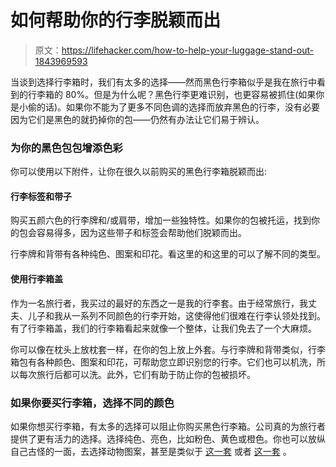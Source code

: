 # 如何帮助你的行李脱颖而出

> 原文：<https://lifehacker.com/how-to-help-your-luggage-stand-out-1843969593>

当谈到选择行李箱时，我们有太多的选择——然而黑色行李箱似乎是我在旅行中看到的行李箱的 80%。但是为什么呢？黑色行李更难识别，也更容易被抓住(如果你是小偷的话)。如果你不能为了更多不同色调的选择而放弃黑色的行李，没有必要因为它们是黑色的就扔掉你的包——仍然有办法让它们易于辨认。



### 为你的黑色包包增添色彩

你可以使用以下附件，让你在很久以前购买的黑色行李箱脱颖而出:

#### 行李标签和带子

购买五颜六色的行李牌和/或肩带，增加一些独特性。如果你的包被托运，找到你的包会容易得多，因为这些带子和标签会帮助他们脱颖而出。

行李牌和背带有各种纯色、图案和印花。看这里的和这里的可以了解不同的类型。

#### 使用行李箱盖

作为一名旅行者，我买过的最好的东西之一是我的行李套。由于经常旅行，我丈夫、儿子和我从一系列不同颜色的行李开始，这使得他们很难在行李认领处找到。有了行李箱盖，我们的行李箱看起来就像一个整体，让我们免去了一个大麻烦。

你可以像在枕头上放枕套一样，在你的包上放上外套。与行李牌和背带类似，行李箱包有各种颜色、图案和印花，可帮助您立即识别您的行李。它们也可以机洗，所以每次旅行后都可以洗。此外，它们有助于防止你的包被损坏。

### 如果你要买行李箱，选择不同的颜色

如果你想买行李箱，有太多的选择可以阻止你购买黑色行李箱。公司真的为旅行者提供了更有活力的选择。选择纯色、亮色，比如粉色、黄色或橙色。你也可以放纵自己古怪的一面，去选择动物图案，甚至是类似于 [这一套](https://www.walmart.com/ip/Animal-Print-5-Piece-Luggage-Set/15562903) 或者 [这一套](https://www.amazon.com/Ombre-Fashion-Spinner-Carry-Luggage/dp/B01N7QT6NH?asc_campaign=InlineText&asc_refurl=https://lifehacker.com/how-to-help-your-luggage-stand-out-1843969593&asc_source=&tag=kinjalifehackerlink-20) 。